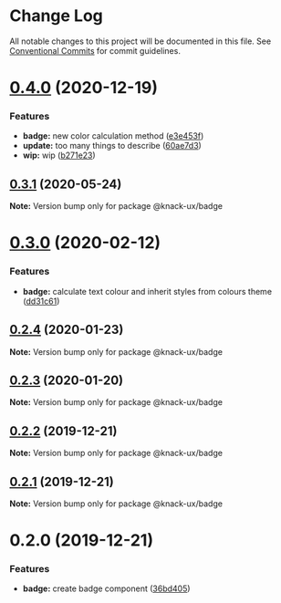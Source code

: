 # Change Log

All notable changes to this project will be documented in this file.
See [Conventional Commits](https://conventionalcommits.org) for commit guidelines.

# [0.4.0](https://github.com/knack-ux/knack-ux/compare/@knack-ux/badge@0.3.1...@knack-ux/badge@0.4.0) (2020-12-19)


### Features

* **badge:** new color calculation method ([e3e453f](https://github.com/knack-ux/knack-ux/commit/e3e453fbdcbf90077ef45f2e21e947544e3397b0))
* **update:** too many things to describe ([60ae7d3](https://github.com/knack-ux/knack-ux/commit/60ae7d3a21f3504a2ed792d08d9b0b4d4a293549))
* **wip:** wip ([b271e23](https://github.com/knack-ux/knack-ux/commit/b271e238a81541a7bb4be59b1b623b39b7277719))





## [0.3.1](https://github.com/knack-ux/knack-ux/compare/@knack-ux/badge@0.3.0...@knack-ux/badge@0.3.1) (2020-05-24)

**Note:** Version bump only for package @knack-ux/badge





# [0.3.0](https://github.com/knack-ux/knack-ux/compare/@knack-ux/badge@0.2.4...@knack-ux/badge@0.3.0) (2020-02-12)


### Features

* **badge:** calculate text colour and inherit styles from colours theme ([dd31c61](https://github.com/knack-ux/knack-ux/commit/dd31c61d24786d4b2fdab2515915a4bd31c551ef))





## [0.2.4](https://github.com/knack-ux/knack-ux/compare/@knack-ux/badge@0.2.3...@knack-ux/badge@0.2.4) (2020-01-23)

**Note:** Version bump only for package @knack-ux/badge





## [0.2.3](https://github.com/knack-ux/knack-ux/compare/@knack-ux/badge@0.2.2...@knack-ux/badge@0.2.3) (2020-01-20)

**Note:** Version bump only for package @knack-ux/badge





## [0.2.2](https://github.com/knack-ux/knack-ux/compare/@knack-ux/badge@0.2.1...@knack-ux/badge@0.2.2) (2019-12-21)

**Note:** Version bump only for package @knack-ux/badge





## [0.2.1](https://github.com/knack-ux/knack-ux/compare/@knack-ux/badge@0.2.0...@knack-ux/badge@0.2.1) (2019-12-21)

**Note:** Version bump only for package @knack-ux/badge





# 0.2.0 (2019-12-21)


### Features

* **badge:** create badge component ([36bd405](https://github.com/knack-ux/knack-ux/commit/36bd405))
